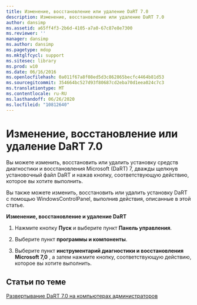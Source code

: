 ```yaml
---
title: Изменение, восстановление или удаление DaRT 7.0
description: Изменение, восстановление или удаление DaRT 7.0
author: dansimp
ms.assetid: a65ff4f3-2b6d-4105-a7a0-67c87e8e7300
ms.reviewer: ''
manager: dansimp
ms.author: dansimp
ms.pagetype: mdop
ms.mktglfcycl: support
ms.sitesec: library
ms.prod: w10
ms.date: 06/16/2016
ms.openlocfilehash: 0a011f67a8f08ed5d3c862865becfc4464b81d53
ms.sourcegitcommit: 354664bc527d93f80687cd2eba70d1eea024c7c3
ms.translationtype: MT
ms.contentlocale: ru-RU
ms.lasthandoff: 06/26/2020
ms.locfileid: "10812640"
---
```

# Изменение, восстановление или удаление DaRT 7.0


Вы можете изменить, восстановить или удалить установку средств диагностики и восстановления Microsoft (DaRT) 7, дважды щелкнув установочный файл DaRT и нажав кнопку, соответствующую действию, которое вы хотите выполнить.

Вы также можете изменить, восстановить или удалить установку DaRT с помощью WindowsControlPanel, выполнив действия, описанные в этой статье.

**Изменение, восстановление и удаление DaRT**

1.  Нажмите кнопку **Пуск** и выберите пункт **Панель управления**.

2.  Выберите пункт **программы и компоненты**.

3.  Выберите пункт **инструментарий диагностики и восстановления Microsoft 7,0** , а затем нажмите кнопку, соответствующую действию, которое вы хотите выполнить.

## Статьи по теме


[Развертывание DaRT 7.0 на компьютерах администраторов](deploying-dart-70-to-administrator-computers-dart-7.md)

 

 






